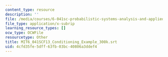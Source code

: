 ```yaml
---
content_type: resource
description: ''
file: /media/courses/6-041sc-probabilistic-systems-analysis-and-applied-probability-fall-2013/4cfd35fe5dff63fb03bc40806a3ddef4_MIT6_041SCF13_Conditioning_Example_300k.srt
file_type: application/x-subrip
learning_resource_types: []
ocw_type: OCWFile
resourcetype: Other
title: MIT6_041SCF13_Conditioning_Example_300k.srt
uid: 4cfd35fe-5dff-63fb-03bc-40806a3ddef4
---
```

